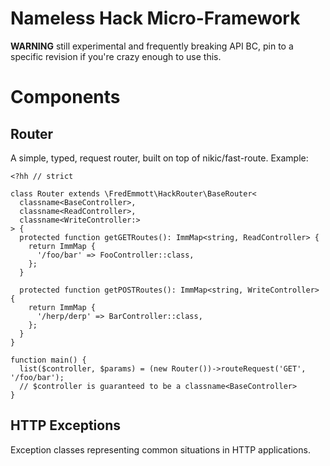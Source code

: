 Nameless Hack Micro-Framework
=============================

**WARNING** still experimental and frequently breaking API BC, pin to a
specific revision if you're crazy enough to use this.

Components
==========

Router
------

A simple, typed, request router, built on top of nikic/fast-route. Example:

```Hack
<?hh // strict

class Router extends \FredEmmott\HackRouter\BaseRouter<
  classname<BaseController>,
  classname<ReadController>,
  classname<WriteController:>
> {
  protected function getGETRoutes(): ImmMap<string, ReadController> {
    return ImmMap {
      '/foo/bar' => FooController::class,
    };
  }

  protected function getPOSTRoutes(): ImmMap<string, WriteController> {
    return ImmMap {
      '/herp/derp' => BarController::class,
    };
  }
}

function main() {
  list($controller, $params) = (new Router())->routeRequest('GET', '/foo/bar');
  // $controller is guaranteed to be a classname<BaseController>
}
```

HTTP Exceptions
---------------

Exception classes representing common situations in HTTP applications.
